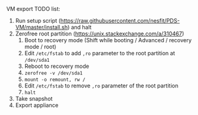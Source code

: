VM export TODO list:
	
1. Run setup script (<https://raw.githubusercontent.com/nesfit/PDS-VM/master/install.sh>) and halt
2. Zerofree root partition (<https://unix.stackexchange.com/a/310467>)
	1. Boot to recovery mode (Shift while booting / Advanced / recovery mode / root)
	2. Edit `/etc/fstab` to add `,ro` parameter to the root partition at `/dev/sda1`
	3. Reboot to recovery mode
	4. `zerofree -v /dev/sda1`
	5. `mount -o remount, rw /`
	6. Edit `/etc/fstab` to remove `,ro` parameter of the root partition
	7. `halt`
3. Take snapshot 
4. Export appliance  
